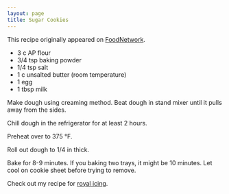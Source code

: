 ```yaml
---
layout: page
title: Sugar Cookies
---
```


This recipe originally appeared on [FoodNetwork](https://www.foodnetwork.com/recipes/alton-brown/sugar-cookies-recipe-1914697).

- 3 c AP flour
- 3/4 tsp baking powder
- 1/4 tsp salt
- 1 c unsalted butter (room temperature)
- 1 egg
- 1 tbsp milk

Make dough using creaming method. Beat dough in stand mixer until it pulls away from the sides.

Chill dough in the refrigerator for at least 2 hours.

Preheat over to 375 °F.

Roll out dough to 1/4 in thick.

Bake for 8-9 minutes. If you baking two trays, it might be 10 minutes. Let cool on cookie sheet before trying to remove.

Check out my recipe for [royal icing](/recipes/royal-icing).

